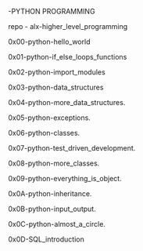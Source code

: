 -PYTHON PROGRAMMING

repo - alx-higher_level_programming

0x00-python-hello_world

0x01-python-if_else_loops_functions

0x02-python-import_modules

0x03-python-data_structures

0x04-python-more_data_structures.

0x05-python-exceptions.

0x06-python-classes.

0x07-python-test_driven_development.

0x08-python-more_classes.

0x09-python-everything_is_object.

0x0A-python-inheritance.

0x0B-python-input_output.

0x0C-python-almost_a_circle.

0x0D-SQL_introduction
